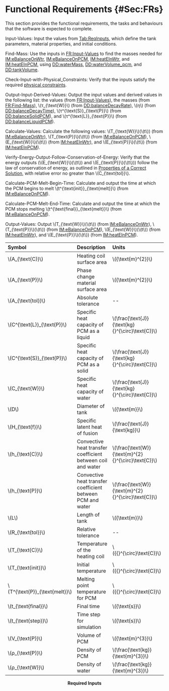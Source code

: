 # Functional Requirements {#Sec:FRs}

This section provides the functional requirements, the tasks and behaviours that the software is expected to complete.

<div id="inputValues"></div>

Input-Values: Input the values from [Tab:ReqInputs](./SecFRs.md#Table:ReqInputs), which define the tank parameters, material properties, and initial conditions.

<div id="findMass"></div>

Find-Mass: Use the inputs in [FR:Input-Values](./SecFRs.md#inputValues) to find the masses needed for [IM:eBalanceOnWtr](./SecIMs.md#IM:eBalanceOnWtr), [IM:eBalanceOnPCM](./SecIMs.md#IM:eBalanceOnPCM), [IM:heatEInWtr](./SecIMs.md#IM:heatEInWtr), and [IM:heatEInPCM](./SecIMs.md#IM:heatEInPCM), using [DD:waterMass](./SecDDs.md#DD:waterMass), [DD:waterVolume_pcm](./SecDDs.md#DD:waterVolume.pcm), and [DD:tankVolume](./SecDDs.md#DD:tankVolume).

<div id="checkWithPhysConsts"></div>

Check-Input-with-Physical_Constraints: Verify that the inputs satisfy the required [physical constraints](./SecDataConstraints.md#Sec:DataConstraints).

<div id="outputInputDerivVals"></div>

Output-Input-Derived-Values: Output the input values and derived values in the following list: the values (from [FR:Input-Values](./SecFRs.md#inputValues)), the masses (from [FR:Find-Mass](./SecFRs.md#findMass)), \\(τ\_{\text{W}}\\) (from [DD:balanceDecayRate](./SecDDs.md#DD:balanceDecayRate)), \\(η\\) (from [DD:balanceDecayTime](./SecDDs.md#DD:balanceDecayTime)), \\(τ^{\text{S}}\_{\text{P}}\\) (from [DD:balanceSolidPCM](./SecDDs.md#DD:balanceSolidPCM)), and \\(τ^{\text{L}}\_{\text{P}}\\) (from [DD:balanceLiquidPCM](./SecDDs.md#DD:balanceLiquidPCM)).

<div id="calcValues"></div>

Calculate-Values: Calculate the following values: \\(T\_{\text{W}}\\)(\\(t\\)) (from [IM:eBalanceOnWtr](./SecIMs.md#IM:eBalanceOnWtr)), \\(T\_{\text{P}}\\)(\\(t\\)) (from [IM:eBalanceOnPCM](./SecIMs.md#IM:eBalanceOnPCM)), \\(E\_{\text{W}}\\)(\\(t\\)) (from [IM:heatEInWtr](./SecIMs.md#IM:heatEInWtr)), and \\(E\_{\text{P}}\\)(\\(t\\)) (from [IM:heatEInPCM](./SecIMs.md#IM:heatEInPCM)).

<div id="verifyEnergyOutput"></div>

Verify-Energy-Output-Follow-Conservation-of-Energy: Verify that the energy outputs (\\(E\_{\text{W}}\\)(\\(t\\)) and \\(E\_{\text{P}}\\)(\\(t\\))) follow the law of conservation of energy, as outlined in [Properties of a Correct Solution](./SecCorSolProps.md#Sec:CorSolProps), with relative error no greater than \\(C\_{\text{tol}}\\).

<div id="calcPCMMeltBegin"></div>

Calculate-PCM-Melt-Begin-Time: Calculate and output the time at which the PCM begins to melt \\(t^{\text{init}}\_{\text{melt}}\\) (from [IM:eBalanceOnPCM](./SecIMs.md#IM:eBalanceOnPCM)).

<div id="calcPCMMeltEnd"></div>

Calculate-PCM-Melt-End-Time: Calculate and output the time at which the PCM stops melting \\(t^{\text{final}}\_{\text{melt}}\\) (from [IM:eBalanceOnPCM](./SecIMs.md#IM:eBalanceOnPCM)).

<div id="outputValues"></div>

Output-Values: Output \\(T\_{\text{W}}\\)(\\(t\\)) (from [IM:eBalanceOnWtr](./SecIMs.md#IM:eBalanceOnWtr)), \\(T\_{\text{P}}\\)(\\(t\\)) (from [IM:eBalanceOnPCM](./SecIMs.md#IM:eBalanceOnPCM)), \\(E\_{\text{W}}\\)(\\(t\\)) (from [IM:heatEInWtr](./SecIMs.md#IM:heatEInWtr)), and \\(E\_{\text{P}}\\)(\\(t\\)) (from [IM:heatEInPCM](./SecIMs.md#IM:heatEInPCM)).

<div id="Table:ReqInputs"></div>

|Symbol                           |Description                                                |Units                                                |
|:--------------------------------|:----------------------------------------------------------|:----------------------------------------------------|
|\\(A\_{\text{C}}\\)              |Heating coil surface area                                  |\\({\text{m}^{2}}\\)                                 |
|\\(A\_{\text{P}}\\)              |Phase change material surface area                         |\\({\text{m}^{2}}\\)                                 |
|\\(A\_{\text{tol}}\\)            |Absolute tolerance                                         |--                                                   |
|\\(C^{\text{L}}\_{\text{P}}\\)   |Specific heat capacity of PCM as a liquid                  |\\(\frac{\text{J}}{\text{kg}{}^{\circ}\text{C}}\\)   |
|\\(C^{\text{S}}\_{\text{P}}\\)   |Specific heat capacity of PCM as a solid                   |\\(\frac{\text{J}}{\text{kg}{}^{\circ}\text{C}}\\)   |
|\\(C\_{\text{W}}\\)              |Specific heat capacity of water                            |\\(\frac{\text{J}}{\text{kg}{}^{\circ}\text{C}}\\)   |
|\\(D\\)                          |Diameter of tank                                           |\\({\text{m}}\\)                                     |
|\\(H\_{\text{f}}\\)              |Specific latent heat of fusion                             |\\(\frac{\text{J}}{\text{kg}}\\)                     |
|\\(h\_{\text{C}}\\)              |Convective heat transfer coefficient between coil and water|\\(\frac{\text{W}}{\text{m}^{2}{}^{\circ}\text{C}}\\)|
|\\(h\_{\text{P}}\\)              |Convective heat transfer coefficient between PCM and water |\\(\frac{\text{W}}{\text{m}^{2}{}^{\circ}\text{C}}\\)|
|\\(L\\)                          |Length of tank                                             |\\({\text{m}}\\)                                     |
|\\(R\_{\text{tol}}\\)            |Relative tolerance                                         |--                                                   |
|\\(T\_{\text{C}}\\)              |Temperature of the heating coil                            |\\({{}^{\circ}\text{C}}\\)                           |
|\\(T\_{\text{init}}\\)           |Initial temperature                                        |\\({{}^{\circ}\text{C}}\\)                           |
|\\(T^{\text{P}}\_{\text{melt}}\\)|Melting point temperature for PCM                          |\\({{}^{\circ}\text{C}}\\)                           |
|\\(t\_{\text{final}}\\)          |Final time                                                 |\\({\text{s}}\\)                                     |
|\\(t\_{\text{step}}\\)           |Time step for simulation                                   |\\({\text{s}}\\)                                     |
|\\(V\_{\text{P}}\\)              |Volume of PCM                                              |\\({\text{m}^{3}}\\)                                 |
|\\(ρ\_{\text{P}}\\)              |Density of PCM                                             |\\(\frac{\text{kg}}{\text{m}^{3}}\\)                 |
|\\(ρ\_{\text{W}}\\)              |Density of water                                           |\\(\frac{\text{kg}}{\text{m}^{3}}\\)                 |

**<p align="center">Required Inputs</p>**
